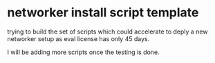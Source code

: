 # networker install script template

trying to build the set of  scripts which could accelerate to deply a new networker setup as eval license has only 45 days.

I will be adding more scripts once the testing is done.


